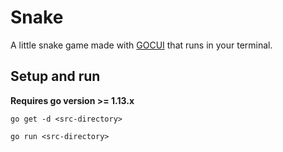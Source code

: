 # Snake
A little snake game made with [GOCUI](https://github.com/awesome-gocui/gocui) 
that runs in your terminal.

## Setup and run
**Requires go version >= 1.13.x**

```
go get -d <src-directory>
```

```
go run <src-directory>
```


